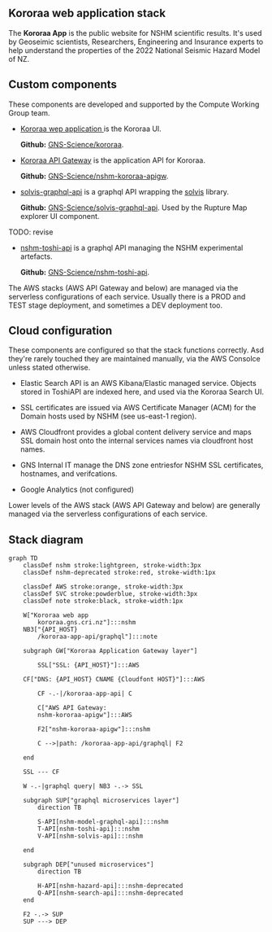 ## Kororaa web application stack

The **Kororaa App** is the public website for NSHM scientific results. 
It's used by Geoseimic scientists, Researchers, Engineering and Insurance experts to help understand the 
properties of the 2022 National Seismic Hazard Model of NZ.

## Custom components

These components are developed and supported by the Compute Working Group team.

 - [Kororaa wep application ](/nzshm-documentation/components/kororaa/) is the Kororaa UI.
    
    **Github:** [GNS-Science/kororaa](https://github.com/GNS-Science/kororaa).

 - [Kororaa API Gateway](/nzshm-documentation/components/nshm_kororaa_apigw/) is the application API for Kororaa.
    
    **Github:** [GNS-Science/nshm-kororaa-apigw](https://github.com/GNS-Science/nshm-kororaa-apigw).

 - [solvis-graphql-api](/nzshm-documentation/components/solvis_graphql_api) is a graphql API wrapping the [solvis](https://github.com/GNS-Science/solvis) library. 
    
    **Github:** [GNS-Science/solvis-graphql-api](https://github.com/GNS-Science/solvis-graphql-api). Used by the Rupture Map explorer UI component.

TODO: revise

 - [nshm-toshi-api](/nzshm-documentation/components/nshm_toshi_api) is a graphql API managing the NSHM experimental artefacts.
    
    **Github:** [GNS-Science/nshm-toshi-api](https://github.com/GNS-Science/nshm-toshi-api).

The AWS stacks (AWS API Gateway and below) are managed via the serverless configurations of each service. 
Usually there is a PROD and TEST stage deployment, and sometimes a DEV deployment too.


## Cloud configuration

These components are configured so that the stack functions correctly. Asd they're rarely touched they are maintained manually,
 via the AWS Consolce unless stated otherwise.

 - Elastic Search API is an AWS Kibana/Elastic managed service. Objects stored in ToshiAPI are indexed here, and used via the Kororaa Search UI.

 - SSL certificates are issued via AWS Certificate Manager (ACM) for the Domain hosts used by NSHM (see us-east-1 region).

 - AWS Cloudfront provides a global content delivery service and maps SSL domain host onto the internal services names via cloudfront host names.

 - GNS Internal IT manage the DNS zone entriesfor NSHM SSL certificates, hostnames, and verifcations.

 - Google Analytics (not configured)

Lower levels of the AWS stack (AWS API Gateway and below) are generally managed via the serverless configurations of each service.

## Stack diagram

```mermaid
graph TD
    classDef nshm stroke:lightgreen, stroke-width:3px
    classDef nshm-deprecated stroke:red, stroke-width:1px

    classDef AWS stroke:orange, stroke-width:3px
    classDef SVC stroke:powderblue, stroke-width:3px
    classDef note stroke:black, stroke-width:1px
    
    W["Kororaa web app
        kororaa.gns.cri.nz"]:::nshm
    NB3["{API_HOST}
        /kororaa-app-api/graphql"]:::note 

    subgraph GW["Kororaa Application Gateway layer"]

        SSL["SSL: {API_HOST}"]:::AWS
        
    CF["DNS: {API_HOST} CNAME {Cloudfont HOST}"]:::AWS

        CF -.-|/kororaa-app-api| C

        C["AWS API Gateway:
        nshm-kororaa-apigw"]:::AWS
        
        F2["nshm-kororaa-apigw"]:::nshm

        C -->|path: /kororaa-app-api/graphql| F2

    end

    SSL --- CF

    W -.-|graphql query| NB3 -.-> SSL

    subgraph SUP["graphql microservices layer"]
        direction TB

        S-API[nshm-model-graphql-api]:::nshm
        T-API[nshm-toshi-api]:::nshm
        V-API[nshm-solvis-api]:::nshm

    end

    subgraph DEP["unused microservices"]
        direction TB

        H-API[nshm-hazard-api]:::nshm-deprecated
        Q-API[nshm-search-api]:::nshm-deprecated
    end

    F2 -.-> SUP
    SUP ---> DEP

```
